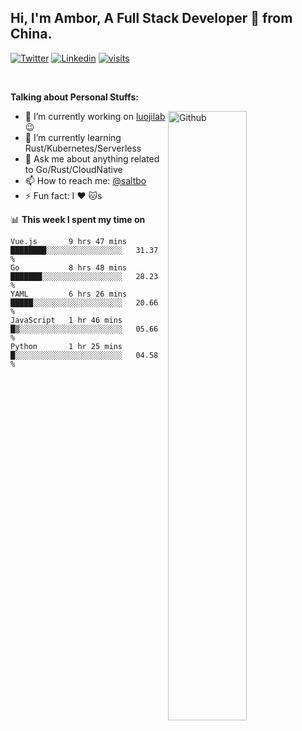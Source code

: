 ## Hi, I'm Ambor, A Full Stack Developer 🚀 from China.

[![Twitter](https://img.shields.io/badge/-saltbo-1ca0f1?style=flat&logo=twitter&logoColor=white)](https://twitter.com/rdsaltbo)
[![Linkedin](https://img.shields.io/badge/-saltbo-blue?style=flat&logo=Linkedin&logoColor=white)](https://www.linkedin.com/in/saltbo/)
[![visits](https://visitor.vercel.app/page/saltbo?color=light-green)](https://github.com/saltbo/)

&nbsp;  

**Talking about Personal Stuffs:**
<!-- Any image aligned to the right. Beware the width  -->
<img width="50%" align="right" alt="Github" src="https://raw.githubusercontent.com/saltbo/saltbo/master/images/git-header.svg" />

- 🔭 I’m currently working on [luojilab](https://github.com/luojilab) :wink:
- 🌱 I’m currently learning Rust/Kubernetes/Serverless
- 💬 Ask me about anything related to Go/Rust/CloudNative
- 📫 How to reach me: [@saltbo](https://twitter.com/rdsaltbo)
- ⚡ Fun fact: I :heart: :cat:s


📊 **This week I spent my time on**
<!--START_SECTION:waka-->
```text
Vue.js       9 hrs 47 mins   ████████░░░░░░░░░░░░░░░░░   31.37 % 
Go           8 hrs 48 mins   ███████░░░░░░░░░░░░░░░░░░   28.23 % 
YAML         6 hrs 26 mins   █████░░░░░░░░░░░░░░░░░░░░   20.66 % 
JavaScript   1 hr 46 mins    █▒░░░░░░░░░░░░░░░░░░░░░░░   05.66 % 
Python       1 hr 25 mins    █░░░░░░░░░░░░░░░░░░░░░░░░   04.58 % 
```
<!--END_SECTION:waka-->
